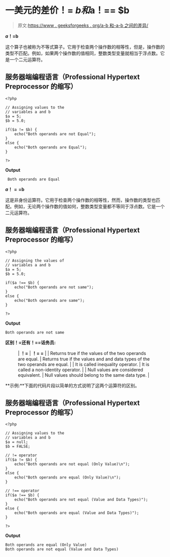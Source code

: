 # 一美元的差价！= $b 和$a！== $b

> 原文:[https://www . geeksforgeeks . org/a-b 和-a-b 之间的差异/](https://www.geeksforgeeks.org/difference-between-a-b-and-a-b/)

**$a！=$b**

这个算子也被称为不等式算子。它用于检查两个操作数的相等性，但是，操作数的类型不匹配。例如，如果两个操作数的值相同，整数类型变量就相当于浮点数。它是一个二元运算符。

## 服务器端编程语言（Professional Hypertext Preprocessor 的缩写）

```
<?php

// Assigning values to the 
// variables a and b 
$a = 5;
$b = 5.0;

if($a != $b) {
    echo("Both operands are not Equal");
}
else {
    echo("Both operands are Equal");
}

?>
```

**Output**

```
 Both operands are Equal
```

**$a！==$b**

这是非身份运算符。它用于检查两个操作数的相等性，然而，操作数的类型也匹配。例如，无论两个操作数的值如何，整数类型变量都不等同于浮点数。它是一个二元运算符。

## 服务器端编程语言（Professional Hypertext Preprocessor 的缩写）

```
<?php

// Assigning the values of
// variables a and b 
$a = 5;
$b = 5.0;

if($a !== $b) {
    echo("Both operands are not same");
}
else {
    echo("Both operands are same");
}

?>
```

**Output**

```
Both operands are not same
```

**区别！=还有！==话务员:**

<figure class="table">

| **！=** | **！= =** |
| Returns true if the values of the two operands are equal. | Returns true if the values and and data types of the two operands are equal. |
| It is called inequality operator. | It is called a non-identity operator. |
| Null values are considered equivalent. | Null values should belong to the same data type. |

</figure>

**示例:**下面的代码片段以简单的方式说明了这两个运算符的区别。

## 服务器端编程语言（Professional Hypertext Preprocessor 的缩写）

```
<?php

// Assigning values to the 
// variables a and b 
$a = null;
$b = FALSE;

// != operator
if($a != $b) {
    echo("Both operands are not equal (Only Value)\n");
}
else {
    echo("Both operands are equal (Only Value)\n");
}

// !== operator
if($a !== $b) {
    echo("Both operands are not equal (Value and Data Types)");
}
else {
    echo("Both operands are equal (Value and Data Types)");
}

?>
```

**Output**

```
Both operands are equal (Only Value)
Both operands are not equal (Value and Data Types)
```